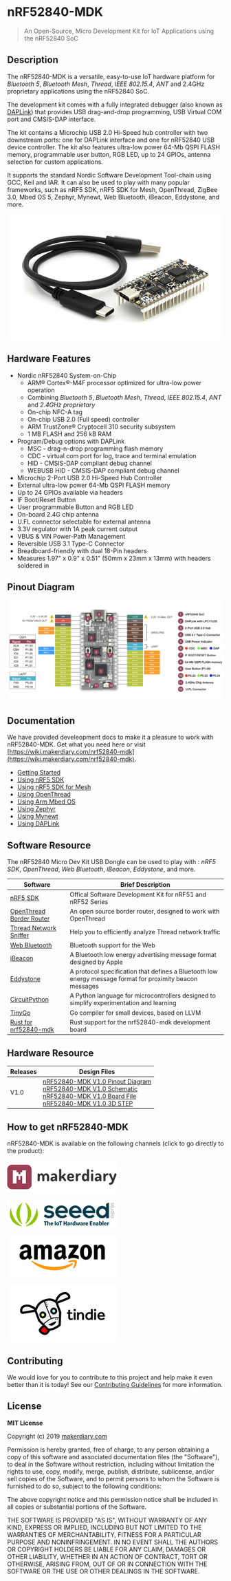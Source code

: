 # nRF52840-MDK 

> An Open-Source, Micro Development Kit for IoT Applications using the nRF52840 SoC

## Description

The nRF52840-MDK is a versatile, easy-to-use IoT hardware platform for *Bluetooth 5*, *Bluetooth Mesh*, *Thread*, *IEEE 802.15.4*, *ANT* and 2.4GHz proprietary applications using the nRF52840 SoC.

The development kit comes with a fully integrated debugger (also known as [DAPLink](https://os.mbed.com/docs/latest/tools/daplink.html)) that provides USB drag-and-drop programming, USB Virtual COM port and CMSIS-DAP interface.

The kit contains a Microchip USB 2.0 Hi-Speed hub controller with two downstream ports: one for DAPLink interface and one for nRF52840 USB device controller. The kit also features ultra-low power 64-Mb QSPI FLASH memory, programmable user button, RGB LED, up to 24 GPIOs, antenna selection for custom applications.

It supports the standard Nordic Software Development Tool-chain using GCC, Keil and IAR. It can also be used to play with many popular frameworks, such as nRF5 SDK, nRF5 SDK for Mesh, OpenThread, ZigBee 3.0, Mbed OS 5, Zephyr, Mynewt, Web Bluetooth, iBeacon, Eddystone, and more.

![](docs/images/nrf52940-mdk-plus-cable.jpg)

## Hardware Features

* Nordic nRF52840 System-on-Chip
	- ARM® Cortex®-M4F processor optimized for ultra-low power operation
	- Combining *Bluetooth 5*, *Bluetooth Mesh*, *Thread*, *IEEE 802.15.4*, *ANT* and *2.4GHz proprietary*
	- On-chip NFC-A tag
	- On-chip USB 2.0 (Full speed) controller
	- ARM TrustZone® Cryptocell 310 security subsystem
	- 1 MB FLASH and 256 kB RAM
* Program/Debug options with DAPLink
	- MSC - drag-n-drop programming flash memory
	- CDC - virtual com port for log, trace and terminal emulation
	- HID - CMSIS-DAP compliant debug channel
	- WEBUSB HID - CMSIS-DAP compliant debug channel
* Microchip 2-Port USB 2.0 Hi-Speed Hub Controller
* External ultra-low power 64-Mb QSPI FLASH memory
* Up to 24 GPIOs available via headers
* IF Boot/Reset Button
* User programmable Button and RGB LED
* On-board 2.4G chip antenna 
* U.FL connector selectable for external antenna
* 3.3V regulator with 1A peak current output
* VBUS & VIN Power-Path Management
* Reversible USB 3.1 Type-C Connector
* Breadboard-friendly with dual 18-Pin headers
* Measures 1.97" x 0.9" x 0.51" (50mm x 23mm x 13mm) with headers soldered in

## Pinout Diagram

[![](docs/images/nrf52840-mdk-pinout.jpg)](docs/images/nrf52840-mdk-pinout.jpg)

## Documentation

We have provided develeopment docs to make it a pleasure to work with nRF52840-MDK. 
Get what you need here or visit [https://wiki.makerdiary.com/nrf52840-mdk](https://wiki.makerdiary.com/nrf52840-mdk).

* [Getting Started](https://wiki.makerdiary.com/nrf52840-mdk/getting-started/)
* [Using nRF5 SDK](https://wiki.makerdiary.com/nrf52840-mdk/nrf5-sdk/)
* [Using nRF5 SDK for Mesh](https://wiki.makerdiary.com/nrf52840-mdk/mesh/)
* [Using OpenThread](https://wiki.makerdiary.com/nrf52840-mdk/openthread/)
* [Using Arm Mbed OS](https://wiki.makerdiary.com/nrf52840-mdk/mbedos/)
* [Using Zephyr](https://wiki.makerdiary.com/nrf52840-mdk/zephyr/)
* [Using Mynewt](https://wiki.makerdiary.com/nrf52840-mdk/mynewt/)
* [Using DAPLink](https://wiki.makerdiary.com/nrf52840-mdk/daplink/)

## Software Resource

The nRF52840 Micro Dev Kit USB Dongle can be used to play with : *nRF5 SDK*, *OpenThread*, *Web Bluetooth*, *iBeacon*, *Eddystone*, and more.

| Software  | Brief Description |
| ---------- | ----- |
| [nRF5 SDK](nrf5-sdk/) | Offical Software Development Kit for nRF51 and nRF52 Series |
| [OpenThread Border Router](OTBR/) | An open source border router, designed to work with OpenThread |
| [Thread Network Sniffer](thread-sniffer/) | Help you to efficiently analyze Thread network traffic|
| [Web Bluetooth](https://webbluetoothcg.github.io/web-bluetooth/) | Bluetooth support for the Web |
| [iBeacon](https://developer.apple.com/ibeacon/) | A Bluetooth low energy advertising message format designed by Apple |
| [Eddystone](https://github.com/google/eddystone) | A protocol specification that defines a Bluetooth low energy message format for proximity beacon messages |
| [CircuitPython](https://github.com/adafruit/circuitpython/blob/master/ports/nrf/README.md) | A Python language for microcontrollers designed to simplify experimentation and learning |
| [TinyGo](https://github.com/aykevl/tinygo/issues/30) | Go compiler for small devices, based on LLVM |
| [Rust for nrf52840-mdk](https://github.com/nrf-rs/nrf52840-mdk-rs) | Rust support for the nrf52840-mdk development board |

## Hardware Resource

| Releases | Design Files                   |
| -------- | ------------------------------ |
| V1.0     | [nRF52840-MDK V1.0 Pinout Diagram](docs/hardware/nrf52840-mdk-pinout-diagram-v1_0.pdf)<br/>[nRF52840-MDK V1.0 Schematic](docs/hardware/nrf52840-mdk-schematic_v1_0.pdf)<br/>[nRF52840-MDK V1.0 Board File](docs/hardware/nrf52840-mdk-board-file_v1_0.pdf)<br/>[nRF52840-MDK V1.0 3D STEP](docs/hardware/nrf52840-mdk-3d-step-v1_0.step)|

## How to get nRF52840-MDK

nRF52840-MDK is available on the following channels (click to go directly to the product):

[![makerdiary store](docs/images/makerdiary-store-logo.png)](https://store.makerdiary.com/collections/frontpage/products/nrf52840-mdk-iot-development-kit)

[![SeeedStudio](docs/images/seeed_logo_2018_horizontal.png)](https://www.seeedstudio.com/nRF52840-Micro-Development-Kit-p-3079.html)

[![Amazon](docs/images/amazon_logo.png)](https://www.amazon.com/gp/product/B07MPPHY5B)

[![Tindie](docs/images/tindie-logo.png)](https://www.tindie.com/products/Zelin/nrf52840-mdk-iot-development-kit/)

## Contributing

We would love for you to contribute to this project and help make it even better than it is today! See our [Contributing Guidelines](https://wiki.makerdiary.com/nrf52840-mdk/CONTRIBUTING) for more information.

## License

**MIT License**

Copyright (c) 2019 [makerdiary.com](https://makerdiary.com)

Permission is hereby granted, free of charge, to any person obtaining a copy
of this software and associated documentation files (the "Software"), to deal
in the Software without restriction, including without limitation the rights
to use, copy, modify, merge, publish, distribute, sublicense, and/or sell
copies of the Software, and to permit persons to whom the Software is
furnished to do so, subject to the following conditions:

The above copyright notice and this permission notice shall be included in all
copies or substantial portions of the Software.

THE SOFTWARE IS PROVIDED "AS IS", WITHOUT WARRANTY OF ANY KIND, EXPRESS OR
IMPLIED, INCLUDING BUT NOT LIMITED TO THE WARRANTIES OF MERCHANTABILITY,
FITNESS FOR A PARTICULAR PURPOSE AND NONINFRINGEMENT. IN NO EVENT SHALL THE
AUTHORS OR COPYRIGHT HOLDERS BE LIABLE FOR ANY CLAIM, DAMAGES OR OTHER
LIABILITY, WHETHER IN AN ACTION OF CONTRACT, TORT OR OTHERWISE, ARISING FROM,
OUT OF OR IN CONNECTION WITH THE SOFTWARE OR THE USE OR OTHER DEALINGS IN THE
SOFTWARE.

